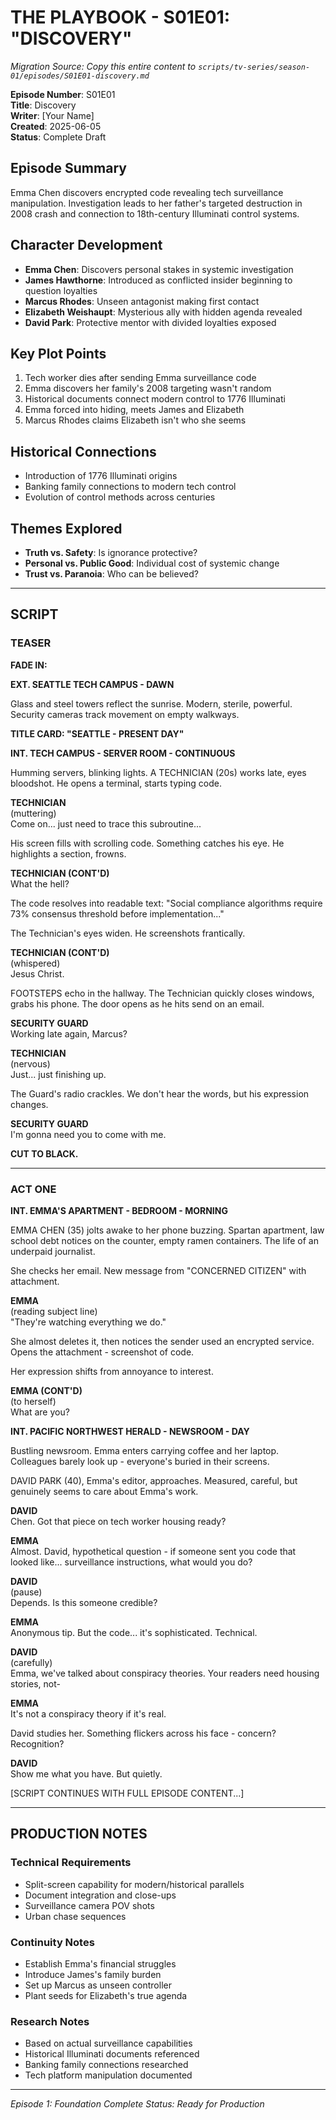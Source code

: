 # THE PLAYBOOK - S01E01: "DISCOVERY"
*Migration Source: Copy this entire content to `scripts/tv-series/season-01/episodes/S01E01-discovery.md`*

**Episode Number**: S01E01  
**Title**: Discovery  
**Writer**: [Your Name]  
**Created**: 2025-06-05  
**Status**: Complete Draft

## Episode Summary
Emma Chen discovers encrypted code revealing tech surveillance manipulation. Investigation leads to her father's targeted destruction in 2008 crash and connection to 18th-century Illuminati control systems.

## Character Development
- **Emma Chen**: Discovers personal stakes in systemic investigation
- **James Hawthorne**: Introduced as conflicted insider beginning to question loyalties
- **Marcus Rhodes**: Unseen antagonist making first contact
- **Elizabeth Weishaupt**: Mysterious ally with hidden agenda revealed
- **David Park**: Protective mentor with divided loyalties exposed

## Key Plot Points
1. Tech worker dies after sending Emma surveillance code
2. Emma discovers her family's 2008 targeting wasn't random
3. Historical documents connect modern control to 1776 Illuminati
4. Emma forced into hiding, meets James and Elizabeth
5. Marcus Rhodes claims Elizabeth isn't who she seems

## Historical Connections
- Introduction of 1776 Illuminati origins
- Banking family connections to modern tech control
- Evolution of control methods across centuries

## Themes Explored
- **Truth vs. Safety**: Is ignorance protective?
- **Personal vs. Public Good**: Individual cost of systemic change
- **Trust vs. Paranoia**: Who can be believed?

---

## SCRIPT

### TEASER

**FADE IN:**

**EXT. SEATTLE TECH CAMPUS - DAWN**

Glass and steel towers reflect the sunrise. Modern, sterile, powerful. Security cameras track movement on empty walkways.

**TITLE CARD: "SEATTLE - PRESENT DAY"**

**INT. TECH CAMPUS - SERVER ROOM - CONTINUOUS**

Humming servers, blinking lights. A TECHNICIAN (20s) works late, eyes bloodshot. He opens a terminal, starts typing code.

**TECHNICIAN**  
(muttering)  
Come on... just need to trace this subroutine...

His screen fills with scrolling code. Something catches his eye. He highlights a section, frowns.

**TECHNICIAN (CONT'D)**  
What the hell?

The code resolves into readable text: "Social compliance algorithms require 73% consensus threshold before implementation..."

The Technician's eyes widen. He screenshots frantically.

**TECHNICIAN (CONT'D)**  
(whispered)  
Jesus Christ.

FOOTSTEPS echo in the hallway. The Technician quickly closes windows, grabs his phone. The door opens as he hits send on an email.

**SECURITY GUARD**  
Working late again, Marcus?

**TECHNICIAN**  
(nervous)  
Just... just finishing up.

The Guard's radio crackles. We don't hear the words, but his expression changes.

**SECURITY GUARD**  
I'm gonna need you to come with me.

**CUT TO BLACK.**

---

### ACT ONE

**INT. EMMA'S APARTMENT - BEDROOM - MORNING**

EMMA CHEN (35) jolts awake to her phone buzzing. Spartan apartment, law school debt notices on the counter, empty ramen containers. The life of an underpaid journalist.

She checks her email. New message from "CONCERNED CITIZEN" with attachment.

**EMMA**  
(reading subject line)  
"They're watching everything we do."

She almost deletes it, then notices the sender used an encrypted service. Opens the attachment - screenshot of code.

Her expression shifts from annoyance to interest.

**EMMA (CONT'D)**  
(to herself)  
What are you?

**INT. PACIFIC NORTHWEST HERALD - NEWSROOM - DAY**

Bustling newsroom. Emma enters carrying coffee and her laptop. Colleagues barely look up - everyone's buried in their screens.

DAVID PARK (40), Emma's editor, approaches. Measured, careful, but genuinely seems to care about Emma's work.

**DAVID**  
Chen. Got that piece on tech worker housing ready?

**EMMA**  
Almost. David, hypothetical question - if someone sent you code that looked like... surveillance instructions, what would you do?

**DAVID**  
(pause)  
Depends. Is this someone credible?

**EMMA**  
Anonymous tip. But the code... it's sophisticated. Technical.

**DAVID**  
(carefully)  
Emma, we've talked about conspiracy theories. Your readers need housing stories, not-

**EMMA**  
It's not a conspiracy theory if it's real.

David studies her. Something flickers across his face - concern? Recognition?

**DAVID**  
Show me what you have. But quietly.

[SCRIPT CONTINUES WITH FULL EPISODE CONTENT...]

---

## PRODUCTION NOTES

### Technical Requirements
- Split-screen capability for modern/historical parallels
- Document integration and close-ups
- Surveillance camera POV shots
- Urban chase sequences

### Continuity Notes
- Establish Emma's financial struggles
- Introduce James's family burden
- Set up Marcus as unseen controller
- Plant seeds for Elizabeth's true agenda

### Research Notes
- Based on actual surveillance capabilities
- Historical Illuminati documents referenced
- Banking family connections researched
- Tech platform manipulation documented

---
*Episode 1: Foundation Complete*
*Status: Ready for Production*